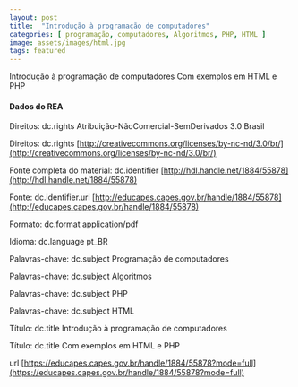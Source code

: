 ```yaml
---
layout: post
title:  "Introdução à programação de computadores"
categories: [ programação, computadores, Algoritmos, PHP, HTML ]
image: assets/images/html.jpg
tags: featured
---
```


Introdução à programação de computadores
Com exemplos em HTML e PHP


#### Dados do REA

Direitos: dc.rights	Atribuição-NãoComercial-SemDerivados 3.0 Brasil

Direitos: dc.rights	[http://creativecommons.org/licenses/by-nc-nd/3.0/br/](http://creativecommons.org/licenses/by-nc-nd/3.0/br/)

Fonte completa do material: dc.identifier	[http://hdl.handle.net/1884/55878](http://hdl.handle.net/1884/55878)

Fonte: dc.identifier.uri	[http://educapes.capes.gov.br/handle/1884/55878](http://educapes.capes.gov.br/handle/1884/55878)

Formato: dc.format	application/pdf

Idioma: dc.language	pt_BR

Palavras-chave: dc.subject	Programação de computadores

Palavras-chave: dc.subject	Algoritmos

Palavras-chave: dc.subject	PHP

Palavras-chave: dc.subject	HTML

Título: dc.title	Introdução à programação de computadores

Título: dc.title	Com exemplos em HTML e PHP

url	[https://educapes.capes.gov.br/handle/1884/55878?mode=full](https://educapes.capes.gov.br/handle/1884/55878?mode=full)

